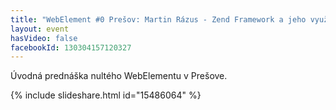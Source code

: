 ```yaml
---
title: "WebElement #0 Prešov: Martin Rázus - Zend Framework a jeho využitie v praxi"
layout: event
hasVideo: false
facebookId: 130304157120327
---
```



Úvodná prednáška nultého WebElementu v Prešove.


{% include slideshare.html id="15486064" %}